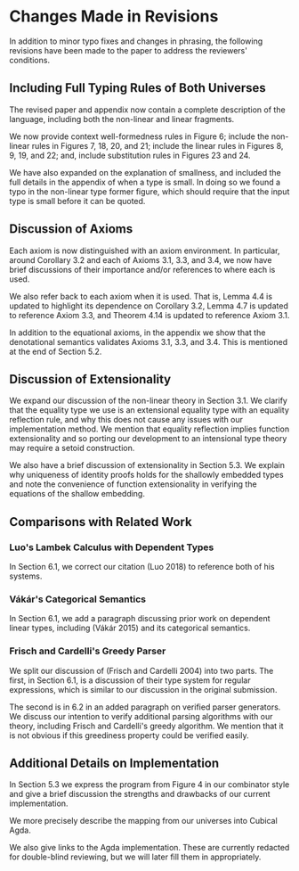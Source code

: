 # Changes Made in Revisions

In addition to minor typo fixes and changes in phrasing, the following
revisions have been made to the paper to address the reviewers'
conditions.

## Including Full Typing Rules of Both Universes
The revised paper and appendix now contain a complete description of the language, including
both the non-linear and linear fragments.

We now provide context well-formedness rules in Figure 6; include the non-linear
rules in Figures 7, 18, 20, and 21; include the linear rules in Figures
8, 9, 19, and 22; and, include substitution rules in Figures 23 and 24.

We have also expanded on the explanation of smallness, and included
the full details in the appendix of when a type is small. In doing so we found a typo in the non-linear type former figure, which should require that the input type is small before it can be quoted.

## Discussion of Axioms
Each axiom is now distinguished with an axiom environment. 
In particular, around Corollary 3.2 and each of Axioms
3.1, 3.3, and 3.4, we now have brief discussions of their importance and/or
references to where each is used.

We also refer back to each
axiom when it is used. That is, Lemma 4.4 is
updated to highlight its dependence on Corollary 3.2, Lemma 4.7 is updated to
reference Axiom 3.3, and Theorem 4.14 is updated to reference Axiom 3.1.

In addition to the equational axioms, in the appendix we show that the
denotational semantics validates Axioms 3.1, 3.3, and 3.4. This is mentioned at
the end of Section 5.2.

## Discussion of Extensionality

We expand our discussion of the non-linear theory in Section 3.1. We
clarify that the equality type we use is an extensional equality type
with an equality reflection rule, and why this does not cause any
issues with our implementation method. We mention that equality
reflection implies function extensionality and so porting our
development to an intensional type theory may require a setoid construction.

We also have a brief discussion of extensionality in Section 5.3. We
explain why uniqueness of identity proofs holds for the shallowly
embedded types and note the convenience of function extensionality in
verifying the equations of the shallow embedding.

## Comparisons with Related Work

### Luo's Lambek Calculus with Dependent Types
In Section 6.1, we correct our citation (Luo 2018) to reference both of his systems.

### Vákár's Categorical Semantics 
In Section 6.1, we add a paragraph discussing prior work on dependent linear
 types, including (Vákár 2015) and its categorical semantics.
 

### Frisch and Cardelli's Greedy Parser
We split our discussion of (Frisch and Cardelli 2004) into two parts. The first,
in Section 6.1,
is a discussion of their type system for regular expressions, which is similar
to our discussion in the original submission.

The second is in 6.2 in an added paragraph on verified parser generators. We
discuss our intention to verify additional parsing algorithms with our theory,
including Frisch
and Cardelli's greedy algorithm. We mention that it is not obvious if this
greediness property could be verified easily.

## Additional Details on Implementation
In Section 5.3 we express the program from Figure 4 in our combinator style and
give a brief discussion the strengths and drawbacks of our current
implementation.

We more precisely describe the mapping from our universes into Cubical Agda.

We also give links to the Agda implementation. These are currently redacted for
double-blind reviewing, but we will later fill them in appropriately. 

